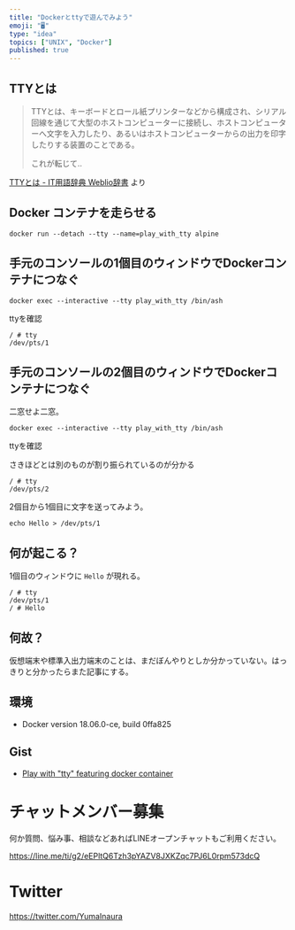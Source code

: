```yaml
---
title: "Dockerとttyで遊んでみよう"
emoji: "🖥"
type: "idea"
topics: ["UNIX", "Docker"]
published: true
---
```


## TTYとは

>TTYとは、キーボードとロール紙プリンターなどから構成され、シリアル回線を通じて大型のホストコンピューターに接続し、ホストコンピューターへ文字を入力したり、あるいはホストコンピューターからの出力を印字したりする装置のことである。
>
>これが転じて‥


[TTYとは - IT用語辞典 Weblio辞書](https://www.weblio.jp/content/TTY) より

## Docker コンテナを走らせる

```
docker run --detach --tty --name=play_with_tty alpine
```

## 手元のコンソールの1個目のウィンドウでDockerコンテナにつなぐ

```
docker exec --interactive --tty play_with_tty /bin/ash
```

ttyを確認

```
/ # tty
/dev/pts/1
```

## 手元のコンソールの2個目のウィンドウでDockerコンテナにつなぐ

二窓せよ二窓。

```
docker exec --interactive --tty play_with_tty /bin/ash
```

ttyを確認

さきほどとは別のものが割り振られているのが分かる

```
/ # tty
/dev/pts/2
```

2個目から1個目に文字を送ってみよう。

```
echo Hello > /dev/pts/1
```

## 何が起こる？

1個目のウィンドウに `Hello` が現れる。

```
/ # tty
/dev/pts/1
/ # Hello
```

## 何故？

仮想端末や標準入出力端末のことは、まだぼんやりとしか分かっていない。はっきりと分かったらまた記事にする。

## 環境

- Docker version 18.06.0-ce, build 0ffa825

## Gist

- [Play with "tty" featuring docker container](https://gist.github.com/YumaInaura/0f21f8a6a191aacc467f4b3b07691236)









<!-- Update From Qiita API -->

# チャットメンバー募集


何か質問、悩み事、相談などあればLINEオープンチャットもご利用ください。

https://line.me/ti/g2/eEPltQ6Tzh3pYAZV8JXKZqc7PJ6L0rpm573dcQ





# Twitter


https://twitter.com/YumaInaura


<!-- Update From Qiita API -->


